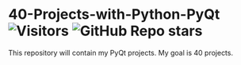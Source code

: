 # 40-Projects-with-Python-PyQt ![Visitors](https://api.visitorbadge.io/api/combined?path=https%3A%2F%2Fgithub.com%2FBeratTezer%2F40-Projects-with-Python-PyQt&label=Curious%20Counter&countColor=%230037ff&style=flat&labelStyle=none) ![GitHub Repo stars](https://img.shields.io/github/stars/BeratTezer/40-Projects-with-Python-PyQt?label=%E2%AD%90%20Found%20Precious%20%E2%AD%90)
 This repository will contain my PyQt projects. My goal is 40 projects.
